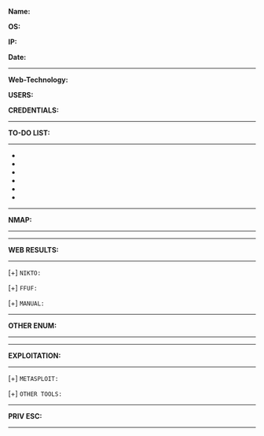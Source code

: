 **Name:**

**OS:**

**IP:**

**Date:** 

---
**Web-Technology:**

**USERS:**

**CREDENTIALS:**

---
**TO-DO LIST:**
___
* 
* 
* 
* 
* 
* 

---
**NMAP:**
___


---
**WEB RESULTS:**
___

[+] `NIKTO:` 


[+] `FFUF:`


[+] `MANUAL:`


---
**OTHER ENUM:**
___


---
**EXPLOITATION:**
___

[+] `METASPLOIT:` 


[+] `OTHER TOOLS:` 


---
**PRIV ESC:**
___



